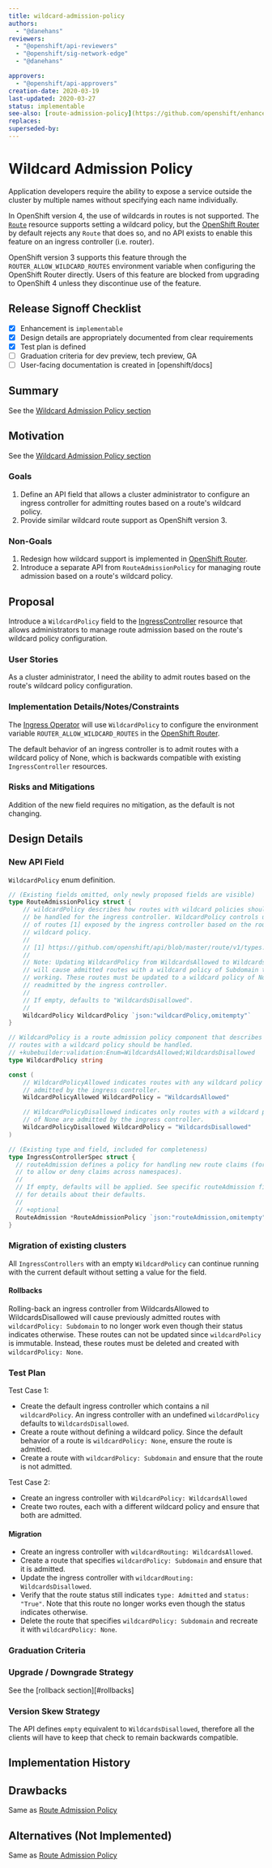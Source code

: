 ```yaml
---
title: wildcard-admission-policy
authors:
  - "@danehans"
reviewers:
  - "@openshift/api-reviewers"
  - "@openshift/sig-network-edge"
  - "@danehans"

approvers:
  - "@openshift/api-approvers"
creation-date: 2020-03-19
last-updated: 2020-03-27
status: implementable
see-also: [route-admission-policy](https://github.com/openshift/enhancements/blob/master/enhancements/ingress/openshift-route-admission-policy.md)
replaces:
superseded-by:
---
```


# Wildcard Admission Policy

Application developers require the ability to expose a service outside the cluster by multiple names without specifying
each name individually.

In OpenShift version 4, the use of wildcards in routes is not supported. The [`Route`](https://github.com/openshift/api/blob/master/route/v1/types.go)
resource supports setting a wildcard policy, but the [OpenShift Router](https://github.com/openshift/router) by default
rejects any `Route` that does so, and no API exists to enable this feature on an ingress controller (i.e. router).

OpenShift version 3 supports this feature through the `ROUTER_ALLOW_WILDCARD_ROUTES` environment variable when
configuring the OpenShift Router directly. Users of this feature are blocked from upgrading to OpenShift 4 unless they
discontinue use of the feature.

## Release Signoff Checklist

- [x] Enhancement is `implementable`
- [x] Design details are appropriately documented from clear requirements
- [x] Test plan is defined
- [ ] Graduation criteria for dev preview, tech preview, GA
- [ ] User-facing documentation is created in [openshift/docs]

## Summary

See the [Wildcard Admission Policy section](#wildcard-admission-policy)

## Motivation

See the [Wildcard Admission Policy section](#wildcard-admission-policy)

### Goals

1. Define an API field that allows a cluster administrator to configure an ingress controller for admitting routes based
on a route's wildcard policy.
2. Provide similar wildcard route support as OpenShift version 3.

### Non-Goals

1. Redesign how wildcard support is implemented in [OpenShift Router](https://github.com/openshift/router).
2. Introduce a separate API from `RouteAdmissionPolicy` for managing route admission based on a route's wildcard
policy.

## Proposal

Introduce a `WildcardPolicy` field to the [IngressController](https://github.com/openshift/api/blob/master/operator/v1/types_ingress.go)
resource that allows administrators to manage route admission based on the route's wildcard policy configuration.

### User Stories

As a cluster administrator, I need the ability to admit routes based on the route's wildcard policy configuration.

### Implementation Details/Notes/Constraints

The [Ingress Operator](https://github.com/openshift/cluster-ingress-operator) will use `WildcardPolicy` to configure
the environment variable `ROUTER_ALLOW_WILDCARD_ROUTES` in the [OpenShift Router](https://github.com/openshift/router).

The default behavior of an ingress controller is to admit routes with a wildcard policy of None, which is backwards
compatible with existing `IngressController` resources.

### Risks and Mitigations

Addition of the new field requires no mitigation, as the default is not changing.

## Design Details

### New API Field

`WildcardPolicy` enum definition.

```go
// (Existing fields omitted, only newly proposed fields are visible)
type RouteAdmissionPolicy struct {
	// wildcardPolicy describes how routes with wildcard policies should
	// be handled for the ingress controller. WildcardPolicy controls use
	// of routes [1] exposed by the ingress controller based on the route's
	// wildcard policy.
	//
	// [1] https://github.com/openshift/api/blob/master/route/v1/types.go
	//
	// Note: Updating WildcardPolicy from WildcardsAllowed to WildcardsDisallowed
	// will cause admitted routes with a wildcard policy of Subdomain to stop
	// working. These routes must be updated to a wildcard policy of None to be
	// readmitted by the ingress controller.
	//
	// If empty, defaults to "WildcardsDisallowed".
	//
	WildcardPolicy WildcardPolicy `json:"wildcardPolicy,omitempty"`
}

// WildcardPolicy is a route admission policy component that describes how
// routes with a wildcard policy should be handled.
// +kubebuilder:validation:Enum=WildcardsAllowed;WildcardsDisallowed
type WildcardPolicy string

const (
	// WildcardPolicyAllowed indicates routes with any wildcard policy are
	// admitted by the ingress controller.
	WildcardPolicyAllowed WildcardPolicy = "WildcardsAllowed"

	// WildcardPolicyDisallowed indicates only routes with a wildcard policy
	// of None are admitted by the ingress controller.
	WildcardPolicyDisallowed WildcardPolicy = "WildcardsDisallowed"
)

// (Existing type and field, included for completeness)
type IngressControllerSpec struct {
  // routeAdmission defines a policy for handling new route claims (for example,
  // to allow or deny claims across namespaces).
  //
  // If empty, defaults will be applied. See specific routeAdmission fields
  // for details about their defaults.
  //
  // +optional
  RouteAdmission *RouteAdmissionPolicy `json:"routeAdmission,omitempty"`
}
```

### Migration of existing clusters

All `IngressControllers` with an empty `WildcardPolicy` can continue running with the current default without setting a
value for the field.

#### Rollbacks

Rolling-back an ingress controller from WildcardsAllowed to WildcardsDisallowed will cause previously admitted routes
with `wildcardPolicy: Subdomain` to no longer work even though their status indicates otherwise. These routes can not be
updated since `wildcardPolicy` is immutable. Instead, these routes must be deleted and created with
`wildcardPolicy: None`.

### Test Plan

Test Case 1:
- Create the default ingress controller which contains a nil `wildcardPolicy`. An ingress controller with an undefined
`wildcardPolicy` defaults to `WildcardsDisallowed`.
- Create a route without defining a wildcard policy. Since the default behavior of a route is `wildcardPolicy: None`,
 ensure the route is admitted.
- Create a route with `wildcardPolicy: Subdomain` and ensure that the route is not admitted.

Test Case 2:
- Create an ingress controller with `WildcardPolicy: WildcardsAllowed`
- Create two routes, each with a different wildcard policy and ensure that both are admitted.

#### Migration

- Create an ingress controller with `wildcardRouting: WildcardsAllowed`.
- Create a route that specifies `wildcardPolicy: Subdomain` and ensure that it is admitted.
- Update the ingress controller with `wildcardRouting: WildcardsDisallowed`.
- Verify that the route status still indicates `type: Admitted` and `status: "True"`. Note that this route no longer
works even though the status indicates otherwise.
- Delete the route that specifies `wildcardPolicy: Subdomain` and recreate it with `wildcardPolicy: None`.

### Graduation Criteria

### Upgrade / Downgrade Strategy

See the [rollback section][#rollbacks]

### Version Skew Strategy

The API defines `empty` equivalent to `WildcardsDisallowed`, therefore all the clients will have to keep that check to
remain backwards compatible.

## Implementation History

## Drawbacks

Same as [Route Admission Policy](https://github.com/openshift/enhancements/blob/master/enhancements/ingress/openshift-route-admission-policy.md#drawbacks)

## Alternatives (Not Implemented)

Same as [Route Admission Policy](https://github.com/openshift/enhancements/blob/master/enhancements/ingress/openshift-route-admission-policy.md#alternatives)
